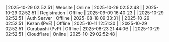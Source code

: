| 2025-10-29 02:52:51 | Website | Online | 2025-10-29 02:52:48 |
| 2025-10-29 02:52:51 | Registration | Offline | 2025-09-09 16:40:23 |
| 2025-10-29 02:52:51 | Auth Server | Offline | 2025-08-18 09:33:31 |
| 2025-10-29 02:52:51 | Kezan (PvE) | Offline | 2025-10-11 12:51:30 |
| 2025-10-29 02:52:51 | Gurubashi (PvP) | Offline | 2025-08-23 21:44:06 |
| 2025-10-29 02:52:51 | Cloudflare | Online | 2025-10-29 02:52:48 |
